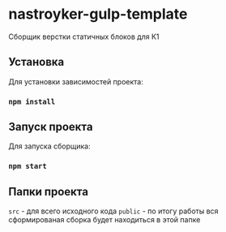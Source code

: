 # nastroyker-gulp-template
Сборщик верстки статичных блоков для К1

## Установка
Для установки зависимостей проекта: 
### `npm install`

## Запуск проекта
Для запуска сборщика:
### `npm start`

## Папки проекта
`src` - для всего исходного кода
`public` - по итогу работы вся сформированая сборка будет находиться в этой папке
